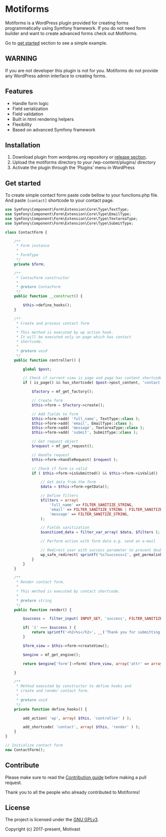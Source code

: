 # Motiforms
Motiforms is a WordPress plugin provided for creating forms programmatically using Symfony framework. If you do not need form builder and want to create advanced forms check out Motiforms.

Go to [get started](#user-content-get-started) section to see a simple example.

## WARNING
If you are not developer this plugin is not for you. Motiforms do not provide any WordPress admin interface to creating forms.

## Features
- Handle form logic
- Field serialization
- Field validation
- Built in html rendering helpers
- Flexibility
- Based on advanced Symfony framework

## Installation
1. Download plugin from wordpres.org repository or [release section](https://github.com/motivast/motiforms/releases/latest).
2. Upload the motiforms directory to your /wp-content/plugins/ directory
3. Activate the plugin through the ‘Plugins’ menu in WordPress

## Get started
To create simple contact form paste code bellow to your functions.php file. And paste ```[contact]``` shortcode to your contact page.

```php
use Symfony\Component\Form\Extension\Core\Type\TextType;
use Symfony\Component\Form\Extension\Core\Type\EmailType;
use Symfony\Component\Form\Extension\Core\Type\TextareaType;
use Symfony\Component\Form\Extension\Core\Type\SubmitType;

class ContactForm {

	/**
	 * Form instance
	 *
	 * FormType
	 */
	private $form;

	/**
	 * ContacForm constructor
	 *
	 * @return ContacForm
	 */
	public function __construct() {

		$this->define_hooks();
	}

	/**
	 * Create and process contact form
	 *
	 * This method is executed by wp action hook.
	 * It will be executed only on page which has contact
	 * shortcode.
	 *
	 * @return void
	 */
	public function controller() {

		global $post;

		// Check if current view is page and page has content shortcode
		if ( is_page() && has_shortcode( $post->post_content, 'contact' ) ) {

			$factory = mf_get_factory();

			// Create form
			$this->form = $factory->create();

			// Add fields to form
			$this->form->add( 'full_name', TextType::class );
			$this->form->add( 'email', EmailType::class );
			$this->form->add( 'message', TextareaType::class );
			$this->form->add( 'submit', SubmitType::class );

			// Get request object
			$request = mf_get_request();

			// Handle request
			$this->form->handleRequest( $request );

			// Check if form is valid
			if ( $this->form->isSubmitted() && $this->form->isValid() ) {

				// Get data from the form
				$data = $this->form->getData();

				// Define filters
				$filters = array(
					'full_name' => FILTER_SANITIZE_STRING,
					'email' => FILTER_SANITIZE_STRING | FILTER_SANITIZE_EMAIL,
					'message' => FILTER_SANITIZE_STRING,
				);

				// Fields sanitization
				$sanitized_data = filter_var_array( $data, $filters );

				// Perform action with form data e.g. send an e-mail

				// Redirect user with success parameter to prevent double submitting form
				wp_safe_redirect( sprintf('%s?success=1', get_permalink()) );
			}
		}
	}

	/**
	 * Render contact form.
	 *
	 * This method is executed by contact shortcode.
	 *
	 * @return string
	 */
	public function render() {

		$success =  filter_input( INPUT_GET, 'success', FILTER_SANITIZE_NUMBER_INT );

		if( '1' === $success ) {
			return sprintf('<h2>%s</h2>', __('Thank you for submitting the form. We will contact you shortly.') );
		}

		$form_view = $this->form->createView();

		$engine = mf_get_engine();

		return $engine['form']->form( $form_view, array('attr' => array('novalidate' => 'novalidate') ) );

	}

	/**
	 * Method executed by constructor to define hooks and
	 * create and render contact form.
	 *
	 * @return void
	 */
	private function define_hooks() {

		add_action( 'wp', array( $this, 'controller' ) );

		add_shortcode( 'contact', array( $this, 'render' ) );
	}
}

// Initialize contact form
new ContactForm();
```

## Contribute
Please make sure to read the [Contribution guide](https://github.com/motivast/motiforms/blob/master/CONTRIBUTING.md) before making a pull request.

Thank you to all the people who already contributed to Motiforms!

## License
The project is licensed under the [GNU GPLv3](https://github.com/motivast/motiforms/blob/master/LICENSE).

Copyright (c) 2017-present, Motivast
